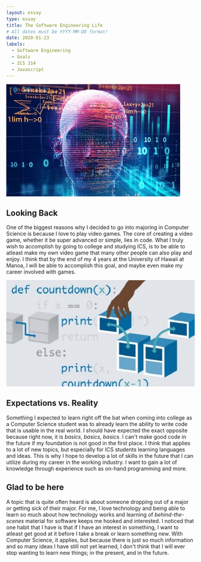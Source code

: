 ```yaml
---
layout: essay
type: essay
title: The Software Engineering Life
# All dates must be YYYY-MM-DD format!
date: 2020-01-23
labels:
  - Software Engineering
  - Goals
  - ICS 314
  - Javascript
---
```


<img class="ui centered big rounded image" src="../images/computer-science-brain.jpg">

## Looking Back
One of the biggest reasons why I decided to go into majoring in Computer Science is because I love to play video games. The core of creating a video game, whether it be super advanced or simple, lies in code. What I truly wish to accomplish by going to college and studying ICS, is to be able to atleast make my own video game that many other people can also play and enjoy. I think that by the end of my 4 years at the University of Hawaii at Manoa, I will be able to accomplish this goal, and maybe even make my career involved with games.

<img class="ui medium left rounded floated image" src="../images/algorithms.jpg">

## Expectations vs. Reality
Something I expected to learn right off the bat when coming into college as a Computer Science student was to already learn the ability to write code that is usable in the real world. I should have expected the exact opposite because right now, it is *basics*, *basics*, *basics*. I can't make good code in the future if my foundation is not good in the first place. I think that applies to a lot of new topics, but especially for ICS students learning languages and ideas. This is why I hope to develop a lot of skills in the future that I can utilize during my career in the working industry. I want to gain a lot of knowledge through experience such as on-hand programming and more.

## Glad to be here
A topic that is quite often heard is about someone dropping out of a major or getting sick of their major. For me, I love technology and being able to learn so much about how technology works and learning of *behind-the-scenes* material for software keeps me hooked and interested. I noticed that one habit that I have is that if I have an interest in something, I want to atleast get good at it before I take a break or learn something new. With Computer Science, it applies, but because there is just so much information and so many ideas I have still not yet learned, I don't think that I will ever stop wanting to learn new things; in the present, and in the future.

